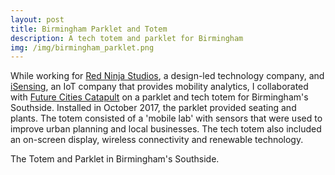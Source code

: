 ```yaml
---
layout: post
title: Birmingham Parklet and Totem
description: A tech totem and parklet for Birmingham
img: /img/birmingham_parklet.png
---
```

  
While working for <a href="http://www.redninja.co.uk/">Red Ninja Studios</a>, a design-led technology company, and <a href="http://isensing.co.uk/">iSensing</a>, an IoT company that provides mobility analytics, I collaborated with <a href="https://futurecities.catapult.org.uk/">Future Cities Catapult</a> on a parklet and tech totem for Birmingham's Southside. Installed in October 2017, the parklet provided seating and plants. The totem consisted of a 'mobile lab' with sensors that were used to improve urban planning and local businesses. The tech totem also included an on-screen display, wireless connectivity and renewable technology.

<div class="col">
	<img class="col" src="{{ site.baseurl }}/img/birmingham_parklet.png" alt="" title=""/>
</div>

<div class="col three caption">
	The Totem and Parklet in Birmingham's Southside.
</div>
